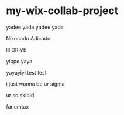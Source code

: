 # my-wix-collab-project
yadee yada yadee yada

Nikocado Adicado

Ill DRIVE

yippe yaya

yayayiyi
test test


i just wanna be ur sigma

ur so skibid

fanumtax